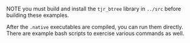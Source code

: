 NOTE you must build and install the `tjr_btree` library in `../src`
before building these examples.

After the `.native` executables are compiled, you can run them
directly. There are example bash scripts to exercise various commands
as well.
